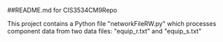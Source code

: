##README.md for CIS3534CM9Repo

This project contains a Python file "networkFileRW.py" which processes component data from two data files: "equip_r.txt" and "equip_s.txt"
